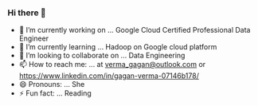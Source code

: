 ### Hi there 👋

- 🔭 I’m currently working on ... Google Cloud Certified Professional Data Engineer
- 🌱 I’m currently learning ... Hadoop on Google cloud platform
- 👯 I’m looking to collaborate on ... Data Engineering
 - 📫 How to reach me: ... at verma_gagan@outlook.com or https://www.linkedin.com/in/gagan-verma-07146b178/
- 😄 Pronouns: ... She
- ⚡ Fun fact: ... Reading 

